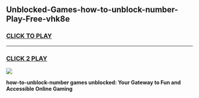
## Unblocked-Games-how-to-unblock-number-Play-Free-vhk8e
<h3>
<a href="https://premium76.site?title=how-to-unblock-number&ref=23A">CLICK TO PLAY</a></h3>
<hr>

<h3>
<a href="https://premium76.site?title=how-to-unblock-number&ref=23A">CLICK 2 PLAY</a>
  
</h3>

<a href="https://premium76.site?title=how-to-unblock-number&ref=23A"><img src="https://clearcache.store/games.png"></a>


**how-to-unblock-number games unblocked: Your Gateway to Fun and Accessible Online Gaming**
